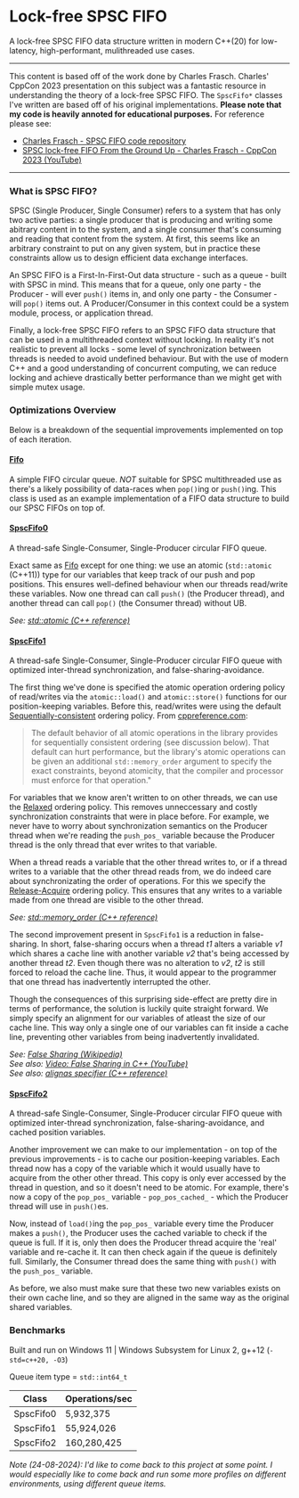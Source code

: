 # Lock-free SPSC FIFO

A lock-free SPSC FIFO data structure written in modern C++(20) for low-latency, high-performant, mulithreaded use cases.

---

This content is based off of the work done by Charles Frasch. Charles' CppCon 2023 presentation on this subject was a fantastic resource in understanding the theory of a lock-free SPSC FIFO. The `SpscFifo*` classes I've written are based off of his original implementations. <b>Please note that my code is heavily annoted for educational purposes.</b> For reference please see:

- [Charles Frasch - SPSC FIFO code repository](https://github.com/CharlesFrasch/cppcon2023)
- [SPSC lock-free FIFO From the Ground Up - Charles Frasch - CppCon 2023 (YouTube)](https://www.youtube.com/watch?v=K3P_Lmq6pw0)

---

### What is SPSC FIFO?

SPSC (Single Producer, Single Consumer) refers to a system that has only two active parties: a single producer that is producing and writing some abitrary content in to the system, and a single consumer that's consuming and reading that content from the system. At first, this seems like an arbitrary constraint to put on any given system, but in practice these constraints allow us to design efficient data exchange interfaces.

An SPSC FIFO is a First-In-First-Out data structure - such as a queue - built with SPSC in mind. This means that for a queue, only one party - the Producer - will ever `push()` items in, and only one party - the Consumer - will `pop()` items out. A Producer/Consumer in this context could be a system module, process, or application thread.

Finally, a lock-free SPSC FIFO refers to an SPSC FIFO data structure that can be used in a multithreaded context without locking. In reality it's not realistic to prevent all locks - some level of synchronization between threads is needed to avoid undefined behaviour. But with the use of modern C++ and a good understanding of concurrent computing, we can reduce locking and achieve drastically better performance than we might get with simple mutex usage.

### Optimizations Overview

Below is a breakdown of the sequential improvements implemented on top of each iteration.

#### [Fifo](./fifo.hpp)

A simple FIFO circular queue.
*NOT* suitable for SPSC multithreaded use as there's a likely possibility
of data-races when `pop()`ing or `push()`ing. This class is used as an example
implementation of a FIFO data structure to build our SPSC FIFOs on top of.

#### [SpscFifo0](./spsc_fifo_0.hpp)

A thread-safe Single-Consumer, Single-Producer circular FIFO queue.

Exact same as [Fifo](./fifo.hpp) except for one thing: we use an atomic
(`std::atomic` (C++11)) type for our variables that keep track of our push and
pop positions. This ensures well-defined behaviour when our threads read/write these variables.
Now one thread can call `push()` (the Producer thread), and another thread can call `pop()`
(the Consumer thread) without UB.<br>

<i>See: [std::atomic (C++ reference)](https://en.cppreference.com/w/cpp/atomic/atomic)</i>

#### [SpscFifo1](./spsc_fifo_1.hpp)

A thread-safe Single-Consumer, Single-Producer circular FIFO queue with optimized inter-thread synchronization, and false-sharing-avoidance.

The first thing we've done is specified the atomic operation ordering policy
of read/writes via the `atomic::load()` and `atomic::store()` functions for our position-keeping variables.
Before this, read/writes were using the default [Sequentially-consistent](https://en.cppreference.com/w/cpp/atomic/memory_order#Sequentially-consistent_ordering) ordering policy. From [cppreference.com](https://cppreference.com):

>The default behavior of all atomic operations in the library provides
for sequentially consistent ordering (see discussion below). That
default can hurt performance, but the library's atomic operations can
be given an additional `std::memory_order` argument to specify the exact
constraints, beyond atomicity, that the compiler and processor must
enforce for that operation."

For variables that we know aren't written to on other threads, we can use
the [Relaxed](https://en.cppreference.com/w/cpp/atomic/memory_order#Relaxed_ordering) ordering policy. This removes unneccessary and costly synchronization constraints that were in place before. For
example, we never have to worry about synchronization semantics on the
Producer thread when we're reading the `push_pos_` variable because the
Producer thread is the only thread that ever writes to that variable.

When a thread reads a variable that the other thread writes to, or if a
thread writes to a variable that the other thread reads from, we do indeed
care about synchronizating the order of operations. For this we specify the
[Release-Acquire](https://en.cppreference.com/w/cpp/atomic/memory_order#Release-Acquire_ordering) ordering policy. This ensures that any writes to a variable made from one thread are visible to the other thread.<br>

<i>See: [std::memory_order (C++ reference)](https://en.cppreference.com/w/cpp/atomic/memory_order)</i>

The second improvement present in `SpscFifo1` is a reduction in false-sharing.
In short, false-sharing occurs when a thread <i>t1</i> alters a variable <i>v1</i> which shares a cache
line with another variable <i>v2</i> that's being accessed by another thread <i>t2</i>. Even though there
was no alteration to <i>v2</i>, <i>t2</i> is still forced to reload the cache line. Thus, it would appear
to the programmer that one thread has inadvertently interrupted the other.

Though the consequences of this surprising side-effect are pretty dire in terms of performance, the
solution is luckily quite straight forward. We simply specify an alignment for our variables of
atleast the size of our cache line. This way only a single one of our variables can fit inside
a cache line, preventing other variables from being inadvertently invalidated.

<i>See: [False Sharing (Wikipedia)](https://en.wikipedia.org/wiki/False_sharing)</i><br>
<i>See also: [Video: False Sharing in C++ (YouTube)](https://www.youtube.com/watch?v=O0HCGOzFLm0)</i><br>
<i>See also: [alignas specifier (C++ reference)](https://en.cppreference.com/w/cpp/language/alignas)</i>

#### [SpscFifo2](./spsc_fifo_2.hpp)

A thread-safe Single-Consumer, Single-Producer circular FIFO queue with optimized inter-thread synchronization, false-sharing-avoidance, and cached position variables.

Another improvement we can make to our implementation - on top of the previous improvements - is to cache our position-keeping variables. Each thread now has a copy of the variable which it would usually have to acquire
from the other other thread. This copy is only ever accessed by the thread in question, and so it doesn't need
to be atomic. For example, there's now a copy of the `pop_pos_` variable - `pop_pos_cached_` - which the Producer
thread will use in `push()`es.

Now, instead of `load()`ing the `pop_pos_` variable every time the Producer makes a `push()`, the Producer uses
the cached variable to check if the queue is full. If it is, only then does the Producer thread acquire the 'real'
variable and re-cache it. It can then check again if the queue is definitely full. Similarly, the Consumer thread does the same thing with `push()` with the `push_pos_` variable.

As before, we also must make sure that these two new variables exists on their own cache line, and so they are aligned in the same way as the original shared variables.

### Benchmarks

Built and run on Windows 11 | Windows Subsystem for Linux 2, g++12 (`-std=c++20, -O3`)

Queue item type = `std::int64_t`

| Class     | Operations/sec |
| --------- | -------------- |
| SpscFifo0 | 5,932,375      |
| SpscFifo1 | 55,924,026     |
| SpscFifo2 | 160,280,425    |

*Note (24-08-2024): I'd like to come back to this project at some point. I would especially like to come back and run some more profiles on different environments, using different queue items.*
